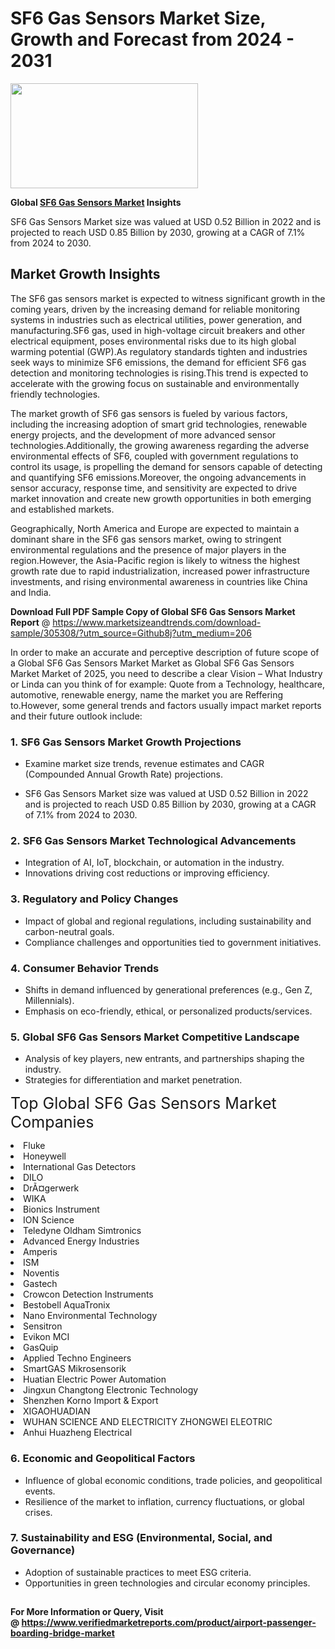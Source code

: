 <H1>SF6 Gas Sensors Market Size, Growth and Forecast from 2024 - 2031</H1><img class="aligncenter size-medium wp-image-584254" src="https://thirdeyenews.in/wp-content/uploads/2024/09/Global-Market-Research-300x168.jpeg" alt="" width="300" height="168" /><p><strong>Global&nbsp;<a href="https://www.marketsizeandtrends.com/download-sample/305308/?utm_source=Github8j?utm_medium=206">SF6 Gas Sensors Market</a> Insights</strong></p><p>SF6 Gas Sensors Market size was valued at USD 0.52 Billion in 2022 and is projected to reach USD 0.85 Billion by 2030, growing at a CAGR of 7.1% from 2024 to 2030.</p><p><h2>Market Growth Insights</h2> <p>The SF6 gas sensors market is expected to witness significant growth in the coming years, driven by the increasing demand for reliable monitoring systems in industries such as electrical utilities, power generation, and manufacturing.SF6 gas, used in high-voltage circuit breakers and other electrical equipment, poses environmental risks due to its high global warming potential (GWP).As regulatory standards tighten and industries seek ways to minimize SF6 emissions, the demand for efficient SF6 gas detection and monitoring technologies is rising.This trend is expected to accelerate with the growing focus on sustainable and environmentally friendly technologies.</p> <p>The market growth of SF6 gas sensors is fueled by various factors, including the increasing adoption of smart grid technologies, renewable energy projects, and the development of more advanced sensor technologies.Additionally, the growing awareness regarding the adverse environmental effects of SF6, coupled with government regulations to control its usage, is propelling the demand for sensors capable of detecting and quantifying SF6 emissions.Moreover, the ongoing advancements in sensor accuracy, response time, and sensitivity are expected to drive market innovation and create new growth opportunities in both emerging and established markets.</p> <p>Geographically, North America and Europe are expected to maintain a dominant share in the SF6 gas sensors market, owing to stringent environmental regulations and the presence of major players in the region.However, the Asia-Pacific region is likely to witness the highest growth rate due to rapid industrialization, increased power infrastructure investments, and rising environmental awareness in countries like China and India.</p> <p><span class=""><strong>Download Full PDF Sample Copy of Global SF6 Gas Sensors Market Report</strong> @ <a href="https://www.marketsizeandtrends.com/download-sample/305308/?utm_source=Github8j?utm_medium=206" target="_blank">https://www.marketsizeandtrends.com/download-sample/305308/?utm_source=Github8j?utm_medium=206</a></span></p><p>In order to make an accurate and perceptive description of future scope of a Global&nbsp;SF6 Gas Sensors Market Market as Global&nbsp;SF6 Gas Sensors Market Market of 2025, you need to describe a clear Vision &ndash; What Industry or Linda can you think of for example: Quote from a Technology, healthcare, automotive, renewable energy, name the market you are Reffering to.However, some general trends and factors usually impact market reports and their future outlook include:</p><h3>1.&nbsp;<strong>SF6 Gas Sensors Market Growth Projections</strong></h3><ul><li>Examine market size trends, revenue estimates and CAGR (Compounded Annual Growth Rate) projections.</li><li><p>SF6 Gas Sensors Market size was valued at USD 0.52 Billion in 2022 and is projected to reach USD 0.85 Billion by 2030, growing at a CAGR of 7.1% from 2024 to 2030.</p></li></ul><h3>2.&nbsp;<strong>SF6 Gas Sensors Market Technological Advancements</strong></h3><ul><li>Integration of AI, IoT, blockchain, or automation in the industry.</li><li>Innovations driving cost reductions or improving efficiency.</li></ul><h3>3.&nbsp;<strong>Regulatory and Policy Changes</strong></h3><ul><li>Impact of global and regional regulations, including sustainability and carbon-neutral goals.</li><li>Compliance challenges and opportunities tied to government initiatives.</li></ul><h3>4.&nbsp;<strong>Consumer Behavior Trends</strong></h3><ul><li>Shifts in demand influenced by generational preferences (e.g., Gen Z, Millennials).</li><li>Emphasis on eco-friendly, ethical, or personalized products/services.</li></ul><h3>5.&nbsp;<strong>Global SF6 Gas Sensors Market Competitive Landscape</strong></h3><ul><li>Analysis of key players, new entrants, and partnerships shaping the industry.</li><li>Strategies for differentiation and market penetration.</li></ul><p data-pm-slice="1 1 []"><span style="color: inherit; font-family: inherit; font-size: 25px;">Top Global SF6 Gas Sensors Market Companies</span></p><div class="" data-test-id=""><p><li>Fluke</li><li> Honeywell</li><li> International Gas Detectors</li><li> DILO</li><li> DrÃ¤gerwerk</li><li> WIKA</li><li> Bionics Instrument</li><li> ION Science</li><li> Teledyne Oldham Simtronics</li><li> Advanced Energy Industries</li><li> Amperis</li><li> ISM</li><li> Noventis</li><li> Gastech</li><li> Crowcon Detection Instruments</li><li> Bestobell AquaTronix</li><li> Nano Environmental Technology</li><li> Sensitron</li><li> Evikon MCI</li><li> GasQuip</li><li> Applied Techno Engineers</li><li> SmartGAS Mikrosensorik</li><li> Huatian Electric Power Automation</li><li> Jingxun Changtong Electronic Technology</li><li> Shenzhen Korno Import & Export</li><li> XIGAOHUADIAN</li><li> WUHAN SCIENCE AND ELECTRICITY ZHONGWEI ELEOTRIC</li><li> Anhui Huazheng Electrical</li></p></div><h3>6.&nbsp;<strong>Economic and Geopolitical Factors</strong></h3><ul><li>Influence of global economic conditions, trade policies, and geopolitical events.</li><li>Resilience of the market to inflation, currency fluctuations, or global crises.</li></ul><h3>7.&nbsp;<strong>Sustainability and ESG (Environmental, Social, and Governance)</strong></h3><ul><li>Adoption of sustainable practices to meet ESG criteria.</li><li>Opportunities in green technologies and circular economy principles.</li></ul><h2><strong style="font-size: 14px;">For More Information or Query, Visit @&nbsp;</strong><a style="background-color: #ffffff; font-size: 14px;" href="https://www.marketsizeandtrends.com/report/sf6-gas-sensors-market/" target="_blank">https://www.verifiedmarketreports.com/product/airport-passenger-boarding-bridge-market</a></h2>